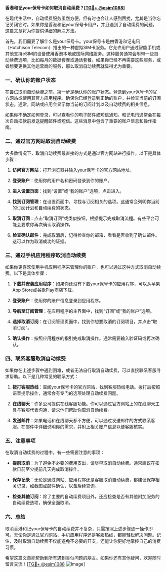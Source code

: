 **香港和记your保号卡如何取消自动续费？[[TG💪+ @esim1088](https://t.me/s/esim1088)]**

在现代生活中，自动续费服务虽然方便，但有时也会让人感到困扰，尤其是当你忘记关闭它时。如果你是香港和记your保号卡用户，并且遇到了自动续费的问题，这篇文章将为你提供详细的解决方法。

首先，我们需要了解什么是your保号卡。your保号卡是由香港和记电讯（Hutchison Telecom）推出的一种虚拟SIM卡服务。它允许用户通过智能手机或其他支持eSIM的设备使用香港本地或国际网络服务。这种服务通常会附带一些自动续费选项，比如每月的数据套餐或通话套餐。如果你已经不再需要这些服务，或者想要更换其他运营商的服务，那么取消自动续费就显得尤为重要。

### 一、确认你的账户状态

在尝试取消自动续费之前，第一步是确认你的账户状态。登录到your保号卡的官方网站或使用其官方应用程序。确保你已经登录到正确的账户，并检查当前的订阅状态。通常，网站或应用会显示你当前的订阅计划以及自动续费的相关信息。

如果你不确定如何登录，可以查看你的电子邮件或短信通知。和记电讯通常会在每次自动扣款前发送提醒邮件或短信。这些消息中包含了重要的账户信息和操作指南。

### 二、通过官方网站取消自动续费

大多数情况下，取消自动续费最直接的方式是通过官方网站进行操作。以下是具体步骤：

1. **访问官方网站**：打开浏览器并输入your保号卡的官方网站地址。
   
2. **登录账户**：使用你的用户名和密码登录到你的账户。

3. **进入设置页面**：找到“设置”或“我的账户”选项，点击进入。

4. **找到订阅管理**：在设置页面中，寻找与订阅相关的选项。这通常会列明你当前的订阅计划和自动续费的状态。

5. **取消订阅**：点击“取消订阅”或类似按钮。根据提示完成取消流程。有些平台可能会要求你再次确认取消操作。

6. **检查确认邮件**：完成取消后，记得检查你的邮箱，看看是否收到了确认邮件。这可以作为取消成功的证据。

### 三、通过手机应用程序取消自动续费

如果你更喜欢使用手机应用程序来管理你的账户，也可以通过这种方式取消自动续费。以下是具体步骤：

1. **下载并安装应用程序**：如果你还没有下载your保号卡的应用程序，可以从苹果App Store或谷歌Play商店下载。

2. **登录账户**：使用你的账户信息登录到应用程序。

3. **导航至订阅管理**：在应用程序的主界面中，找到“订阅”或“我的账户”选项。

4. **选择取消订阅**：在订阅管理页面中，找到你想要取消的订阅项目，并点击“取消订阅”。

5. **确认操作**：按照应用程序的指引完成取消操作。通常需要输入验证码或再次确认。

### 四、联系客服取消自动续费

如果你在上述步骤中遇到困难，或者无法自行取消自动续费，可以直接联系客服寻求帮助。以下是几种常见的联系方式：

1. **拨打客服热线**：查阅your保号卡的官方网站，找到客服热线电话。拨打后按照语音提示操作，通常会有专门的选项处理自动续费问题。

2. **在线聊天**：许多公司提供在线客服功能。你可以通过官方网站上的在线聊天工具与客服代表沟通，请求他们帮助你取消自动续费。

3. **发送邮件**：如果电话和在线聊天都不方便，可以通过发送邮件的方式联系客服。在邮件中详细说明你的需求，并附上相关账户信息以便客服核实。

### 五、注意事项

在取消自动续费的过程中，有一些需要注意的事项：

- **提前取消**：为了避免不必要的费用支出，请尽早取消自动续费。通常建议在扣款日前至少提前几天完成取消操作。

- **保存记录**：无论是通过网站、应用程序还是客服取消自动续费，都建议保存相关记录，如截图或邮件确认，以备后续查询。

- **检查其他订阅**：除了主要的自动续费项目外，还应检查是否有其他附加服务的自动续费选项，确保全面取消。

### 六、总结

取消香港和记your保号卡的自动续费并不复杂，只需按照上述步骤逐一操作即可。无论你是通过官方网站、手机应用程序还是客服热线，都能轻松解决问题。记住，及时取消自动续费不仅能避免不必要的开支，还能让你更好地掌控自己的消费习惯。

希望这篇文章能帮助到所有遇到类似问题的朋友。如果你还有其他疑问，欢迎随时留言交流！[[TG💪+ @esim1088](https://t.me/s/esim1088) ![Image](https://i.postimg.cc/4NQfJmqS/Snipaste-2025-05-13-00-14-12.png)]
